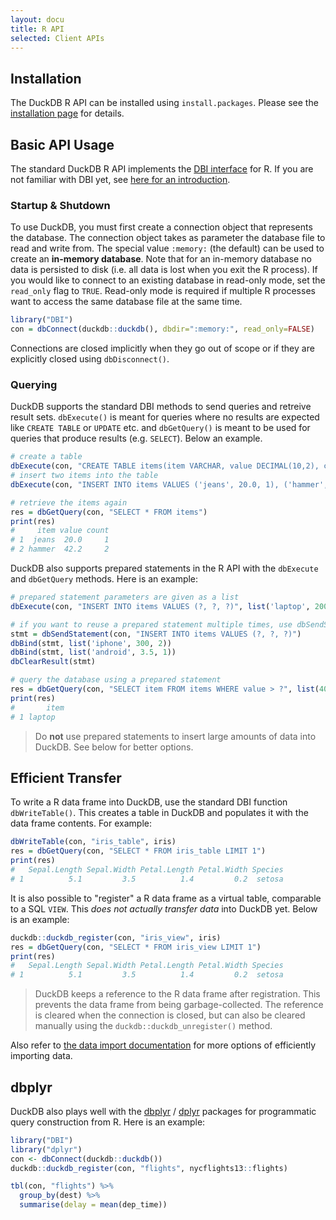 ```yaml
---
layout: docu
title: R API
selected: Client APIs
---
```

## Installation
The DuckDB R API can be installed using `install.packages`. Please see the [installation page](../installation?environment=r) for details.

## Basic API Usage
The standard DuckDB R API implements the [DBI interface](https://CRAN.R-project.org/package=DBI) for R. If you are not familiar with DBI yet, see [here for an introduction](https://db.rstudio.com/dbi/).

### Startup & Shutdown

To use DuckDB, you must first create a connection object that represents the database. The connection object takes as parameter the database file to read and write from. The special value `:memory:` (the default) can be used to create an **in-memory database**. Note that for an in-memory database no data is persisted to disk (i.e. all data is lost when you exit the R process). If you would like to connect to an existing database in read-only mode, set the `read_only` flag to `TRUE`. Read-only mode is required if multiple R processes want to access the same database file at the same time. 

```R
library("DBI")
con = dbConnect(duckdb::duckdb(), dbdir=":memory:", read_only=FALSE)
```
Connections are closed implicitly when they go out of scope or if they are explicitly closed using `dbDisconnect()`.

### Querying
DuckDB supports the standard DBI methods to send queries and retreive result sets. `dbExecute()` is meant for queries where no results are expected like `CREATE TABLE` or `UPDATE` etc. and `dbGetQuery()` is meant to be used for queries that produce results (e.g. `SELECT`). Below an example.

```R
# create a table
dbExecute(con, "CREATE TABLE items(item VARCHAR, value DECIMAL(10,2), count INTEGER)")
# insert two items into the table
dbExecute(con, "INSERT INTO items VALUES ('jeans', 20.0, 1), ('hammer', 42.2, 2)")

# retrieve the items again
res = dbGetQuery(con, "SELECT * FROM items")
print(res)
#     item value count
# 1  jeans  20.0     1
# 2 hammer  42.2     2
```


DuckDB also supports prepared statements in the R API with the `dbExecute` and `dbGetQuery` methods. Here is an example:

```R
# prepared statement parameters are given as a list
dbExecute(con, "INSERT INTO items VALUES (?, ?, ?)", list('laptop', 2000, 1))

# if you want to reuse a prepared statement multiple times, use dbSendStatement() and dbBind()
stmt = dbSendStatement(con, "INSERT INTO items VALUES (?, ?, ?)")
dbBind(stmt, list('iphone', 300, 2))
dbBind(stmt, list('android', 3.5, 1))
dbClearResult(stmt)

# query the database using a prepared statement
res = dbGetQuery(con, "SELECT item FROM items WHERE value > ?", list(400))
print(res)
#       item
# 1 laptop
```

> Do **not** use prepared statements to insert large amounts of data into DuckDB. See below for better options.

## Efficient Transfer
To write a R data frame into DuckDB, use the standard DBI function `dbWriteTable()`. This creates a table in DuckDB and populates it with the data frame contents. For example:
```R
dbWriteTable(con, "iris_table", iris)
res = dbGetQuery(con, "SELECT * FROM iris_table LIMIT 1")
print(res)
#   Sepal.Length Sepal.Width Petal.Length Petal.Width Species
# 1          5.1         3.5          1.4         0.2  setosa
```
It is also possible to "register" a R data frame as a virtual table, comparable to a SQL `VIEW`. This *does not actually transfer data* into DuckDB yet. Below is an example:

```R
duckdb::duckdb_register(con, "iris_view", iris)
res = dbGetQuery(con, "SELECT * FROM iris_view LIMIT 1")
print(res)
#   Sepal.Length Sepal.Width Petal.Length Petal.Width Species
# 1          5.1         3.5          1.4         0.2  setosa
```

> DuckDB keeps a reference to the R data frame after registration. This prevents the data frame from being garbage-collected. The reference is cleared when the connection is closed, but can also be cleared manually using the `duckdb::duckdb_unregister()` method.

Also refer to [the data import documentation](../data/overview) for more options of efficiently importing data.

## dbplyr 
DuckDB also plays well with the [dbplyr](https://CRAN.R-project.org/package=dbplyr) / [dplyr](https://dplyr.tidyverse.org) packages for programmatic query construction from R. Here is an example:

```R
library("DBI")
library("dplyr")
con <- dbConnect(duckdb::duckdb())
duckdb::duckdb_register(con, "flights", nycflights13::flights)

tbl(con, "flights") %>% 
  group_by(dest) %>%
  summarise(delay = mean(dep_time))
```



